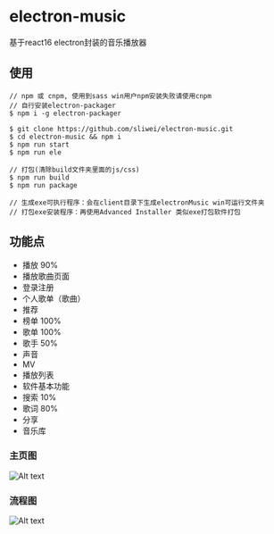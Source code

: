 # electron-music
基于react16 electron封装的音乐播放器

## 使用
````
// npm 或 cnpm, 使用到sass win用户npm安装失败请使用cnpm
// 自行安装electron-packager
$ npm i -g electron-packager

$ git clone https://github.com/sliwei/electron-music.git
$ cd electron-music && npm i
$ npm run start
$ npm run ele

// 打包(清除build文件夹里面的js/css)
$ npm run build
$ npm run package

// 生成exe可执行程序：会在client目录下生成electronMusic win可运行文件夹
// 打包exe安装程序：再使用Advanced Installer 类似exe打包软件打包
````
## 功能点

* 播放    90%
* 播放歌曲页面
* 登录注册
* 个人歌单（歌曲）
* 推荐
* 榜单    100%
* 歌单    100%
* 歌手    50%
* 声音
* MV
* 播放列表
* 软件基本功能
* 搜索 10%
* 歌词 80%
* 分享
* 音乐库

### 主页图

![Alt text](http://bstu.oss-cn-shenzhen.aliyuncs.com/QQ%E6%88%AA%E5%9B%BE20171208195939.png?Expires=1512738057&OSSAccessKeyId=TMP.AQGSFtNKyLcZv3qNw1WbeQG3YSp-KqawYKihhibgpUXgPA1gdBU_kHByXDhiADAtAhUA0RIFPCRY6KhfUu80j9FjLrZkrnkCFFGALrq_dg9K50VrjegR8uRoV9x-&Signature=KUK%2FEEZ0jW%2FLpUZFzofErGjQWIM%3D)

### 流程图

![Alt text](http://bstu.oss-cn-shenzhen.aliyuncs.com/%E6%9C%AA%E5%91%BD%E5%90%8D%E6%96%87%E4%BB%B6.png?Expires=1512997185&OSSAccessKeyId=TMP.AQHs7NZUdDxLKtsnLZoG9FOfkniY1hRnh0Q192TBI9Nji3kZPDl0GhTIDgyfMC4CFQCufKTNCWmnwlR9afOU181HihS3OgIVAMOcJOu63OpoPLqfpKh0iM8B8-2R&Signature=r3dcupTP30P7M5vacgfxkBa%2BgDM%3D)